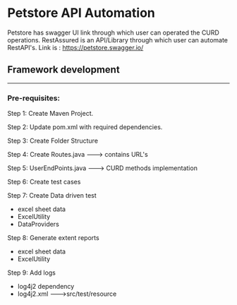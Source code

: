 # Petstore API Automation
Petstore has swagger UI link through which user can operated the CURD operations.
RestAssured is an API/Library through which user can automate RestAPI's.
Link is : https://petstore.swagger.io/
## Framework development
---
### Pre-requisites:
Step 1:  Create Maven Project.

Step 2: Update pom.xml with required dependencies.

Step 3: Create Folder Structure

Step 4: Create Routes.java ---> contains URL's

Step 5: UserEndPoints.java ---> CURD methods implementation

Step 6: Create test cases

Step 7: Create Data driven test
- excel sheet data
- ExcelUtility
- DataProviders

Step 8: Generate extent reports
- excel sheet data
- ExcelUtility
 
Step 9: Add logs
- log4j2 dependency
- log4j2.xml --->src/test/resource 
